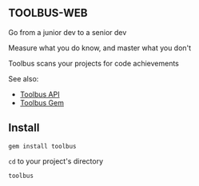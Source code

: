 ## TOOLBUS-WEB

Go from a junior dev to a senior dev

Measure what you do know, and master what you don't

Toolbus scans your projects for code achievements

See also:

* [Toolbus API](https://github.com/JasonBenn/toolbus-api)
* [Toolbus Gem](https://github.com/JasonBenn/toolbus-gem)

## Install

```
gem install toolbus
```

`cd` to your project's directory

```
toolbus
```

